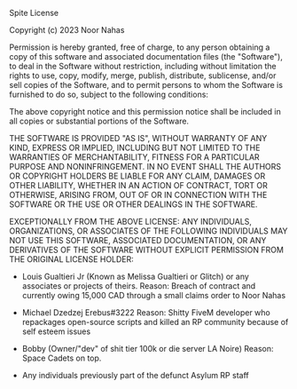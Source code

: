 Spite License

Copyright (c) 2023 Noor Nahas

Permission is hereby granted, free of charge, to any person obtaining a copy of this software and associated documentation files (the "Software"), to deal in the Software without restriction, including without limitation the rights to use, copy, modify, merge, publish, distribute, sublicense, and/or sell copies of the Software, and to permit persons to whom the Software is furnished to do so, subject to the following conditions:

The above copyright notice and this permission notice shall be included in all copies or substantial portions of the Software.

THE SOFTWARE IS PROVIDED "AS IS", WITHOUT WARRANTY OF ANY KIND, EXPRESS OR IMPLIED, INCLUDING BUT NOT LIMITED TO THE WARRANTIES OF MERCHANTABILITY, FITNESS FOR A PARTICULAR PURPOSE AND NONINFRINGEMENT. IN NO EVENT SHALL THE AUTHORS OR COPYRIGHT HOLDERS BE LIABLE FOR ANY CLAIM, DAMAGES OR OTHER LIABILITY, WHETHER IN AN ACTION OF CONTRACT, TORT OR OTHERWISE, ARISING FROM, OUT OF OR IN CONNECTION WITH THE SOFTWARE OR THE USE OR OTHER DEALINGS IN THE SOFTWARE.

EXCEPTIONALLY FROM THE ABOVE LICENSE: ANY INDIVIDUALS, ORGANIZATIONS, OR ASSOCIATES OF THE FOLLOWING INDIVIDUALS MAY NOT USE THIS SOFTWARE, ASSOCIATED DOCUMENTATION, OR ANY DERIVATIVES OF THE SOFTWARE WITHOUT EXPLICIT PERMISSION FROM THE ORIGINAL LICENSE HOLDER:

- Louis Gualtieri Jr (Known as Melissa Gualtieri or Glitch) or any associates or projects of theirs.
Reason: Breach of contract and currently owing 15,000 CAD through a small claims order to Noor Nahas

- Michael Dzedzej Erebus#3222 
Reason: Shitty FiveM developer who repackages open-source scripts and killed an RP community because of self esteem issues

- Bobby (Owner/"dev" of shit tier 100k or die server LA Noire)
Reason: Space Cadets on top.

- Any individuals previously part of the defunct Asylum RP staff
